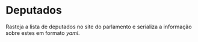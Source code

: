 # Deputados 
Rasteja a lista de deputados no site do parlamento e serializa a informação sobre estes em formato _yaml_.
